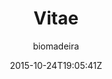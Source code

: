 ---
title: "Vitae"
github: https://github.com/biomadeira/vitae
demo: https://jekyller.github.io/vitae/
author: biomadeira

ssg:
  - Jekyll
cms:
  - No Cms
date: 2015-10-24T19:05:41Z
github_branch: gh-pages
stale: true
---